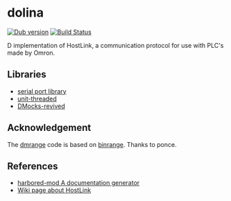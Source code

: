 # dolina
[![Dub version](https://img.shields.io/dub/v/asdf.svg)](http://code.dlang.org/packages/dolina)
[![Build Status](https://travis-ci.org/o3o/dolina.svg?branch=master)](https://travis-ci.org/o3o/dolina)

D implementation of HostLink, a communication protocol for use with PLC's made by Omron.

## Libraries
* [serial port library](https://github.com/NCrashed/serial-port)
* [unit-threaded](https://github.com/atilaneves/unit-threaded.git)
* [DMocks-revived](https://github.com/QAston/DMocks-revived)

## Acknowledgement
The [dmrange](https://github.com/o3o/dolina/blob/master/src/dolina/dmrange.d) code is based on [binrange](https://github.com/p0nce/binrange).
Thanks to ponce.

## References
* [harbored-mod A documentation generator](https://github.com/kiith-sa/harbored-mod)
* [Wiki page about HostLink](https://en.wikipedia.org/wiki/HostLink_Protocol)
